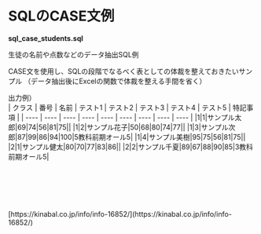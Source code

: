 # SQLのCASE文例

**sql_case_students.sql**  
  
生徒の名前や点数などのデータ抽出SQL例
  
CASE文を使用し、SQLの段階でなるべく表としての体裁を整えておきたいサンプル
（データ抽出後にExcelの関数で体裁を整える手間を省く）

出力例）  
| クラス | 番号 | 名前 | テスト1 | テスト2 | テスト3 | テスト4 | テスト5 | 特記事項 |
| ---- | ---- | ---- | ---- | ---- | ---- | ---- | ---- | ---- |
|1|1|サンプル太郎|69|74|56|81|75||
|1|2|サンプル花子|50|68|80|74|77||
|1|3|サンプル次郎|87|99|86|94|100|5教科前期オール5|
|1|4|サンプル美樹|95|75|56|81|75||
|2|1|サンプル健太|80|70|77|83|86||
|2|2|サンプル千夏|89|67|88|90|85|3教科前期オール5|
  
<br>
<br>
<br>
<br>
<br>
[https://kinabal.co.jp/info/info-16852/](https://kinabal.co.jp/info/info-16852/)
